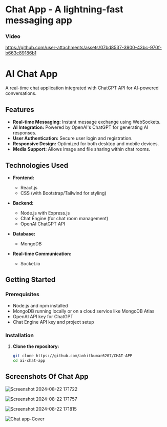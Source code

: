 # Chat App - A lightning-fast messaging app

### Video 

https://github.com/user-attachments/assets/07bd8537-3900-43bc-970f-b663c89186b1


# AI Chat App

A real-time chat application integrated with ChatGPT API for AI-powered conversations.

## Features

- **Real-time Messaging:** Instant message exchange using WebSockets.
- **AI Integration:** Powered by OpenAI's ChatGPT for generating AI responses.
- **User Authentication:** Secure user login and registration.
- **Responsive Design:** Optimized for both desktop and mobile devices.
- **Media Support:** Allows image and file sharing within chat rooms.

## Technologies Used

- **Frontend:**
  - React.js
  - CSS (with Bootstrap/Tailwind for styling)
  
- **Backend:**
  - Node.js with Express.js
  - Chat Engine (for chat room management)
  - OpenAI ChatGPT API

- **Database:**
  - MongoDB

- **Real-time Communication:**
  - Socket.io

## Getting Started

### Prerequisites

- Node.js and npm installed
- MongoDB running locally or on a cloud service like MongoDB Atlas
- OpenAI API key for ChatGPT
- Chat Engine API key and project setup

### Installation

1. **Clone the repository:**
   ```bash
   git clone https://github.com/ankitkumar6207/CHAT-APP
   cd ai-chat-app

## Screenshots Of Chat App

![Screenshot 2024-08-22 171722](https://github.com/user-attachments/assets/46fddc0a-19c2-49ca-86f1-9c67eca547f1)

![Screenshot 2024-08-22 171757](https://github.com/user-attachments/assets/e457021a-eeb2-4bc6-8946-8e084d56be4f)

![Screenshot 2024-08-22 171815](https://github.com/user-attachments/assets/d3e34505-0c04-49f3-bc9a-4be7a9839b0c)

![Chat app-Cover](https://github.com/user-attachments/assets/646c869e-8b04-4514-8c27-13175349699b)


